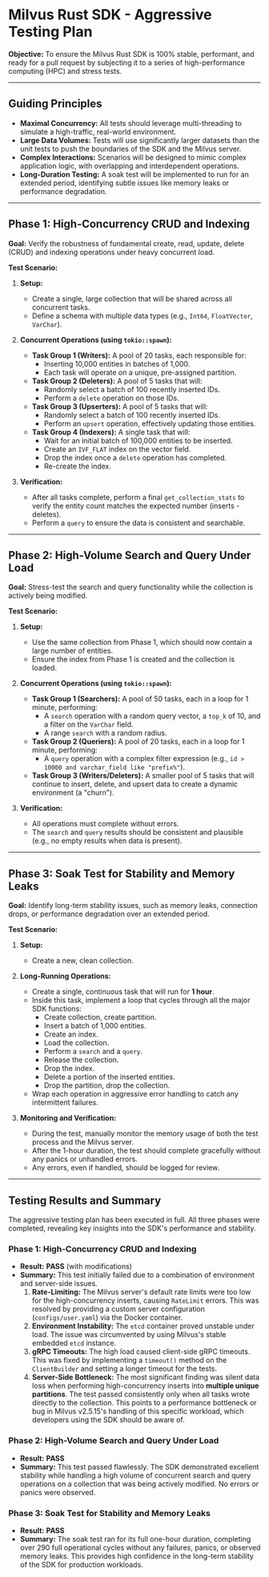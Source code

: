 # Milvus Rust SDK - Aggressive Testing Plan

**Objective:** To ensure the Milvus Rust SDK is 100% stable, performant, and ready for a pull request by subjecting it to a series of high-performance computing (HPC) and stress tests.

---

## Guiding Principles

- **Maximal Concurrency:** All tests should leverage multi-threading to simulate a high-traffic, real-world environment.
- **Large Data Volumes:** Tests will use significantly larger datasets than the unit tests to push the boundaries of the SDK and the Milvus server.
- **Complex Interactions:** Scenarios will be designed to mimic complex application logic, with overlapping and interdependent operations.
- **Long-Duration Testing:** A soak test will be implemented to run for an extended period, identifying subtle issues like memory leaks or performance degradation.

---

## Phase 1: High-Concurrency CRUD and Indexing

**Goal:** Verify the robustness of fundamental create, read, update, delete (CRUD) and indexing operations under heavy concurrent load.

**Test Scenario:**

1.  **Setup:**
    *   Create a single, large collection that will be shared across all concurrent tasks.
    *   Define a schema with multiple data types (e.g., `Int64`, `FloatVector`, `VarChar`).

2.  **Concurrent Operations (using `tokio::spawn`):**
    *   **Task Group 1 (Writers):** A pool of 20 tasks, each responsible for:
        *   Inserting 10,000 entities in batches of 1,000.
        *   Each task will operate on a unique, pre-assigned partition.
    *   **Task Group 2 (Deleters):** A pool of 5 tasks that will:
        *   Randomly select a batch of 100 recently inserted IDs.
        *   Perform a `delete` operation on those IDs.
    *   **Task Group 3 (Upserters):** A pool of 5 tasks that will:
        *   Randomly select a batch of 100 recently inserted IDs.
        *   Perform an `upsert` operation, effectively updating those entities.
    *   **Task Group 4 (Indexers):** A single task that will:
        *   Wait for an initial batch of 100,000 entities to be inserted.
        *   Create an `IVF_FLAT` index on the vector field.
        *   Drop the index once a `delete` operation has completed.
        *   Re-create the index.

3.  **Verification:**
    *   After all tasks complete, perform a final `get_collection_stats` to verify the entity count matches the expected number (inserts - deletes).
    *   Perform a `query` to ensure the data is consistent and searchable.

---

## Phase 2: High-Volume Search and Query Under Load

**Goal:** Stress-test the search and query functionality while the collection is actively being modified.

**Test Scenario:**

1.  **Setup:**
    *   Use the same collection from Phase 1, which should now contain a large number of entities.
    *   Ensure the index from Phase 1 is created and the collection is loaded.

2.  **Concurrent Operations (using `tokio::spawn`):**
    *   **Task Group 1 (Searchers):** A pool of 50 tasks, each in a loop for 1 minute, performing:
        *   A `search` operation with a random query vector, a `top_k` of 10, and a filter on the `VarChar` field.
        *   A range `search` with a random radius.
    *   **Task Group 2 (Queriers):** A pool of 20 tasks, each in a loop for 1 minute, performing:
        *   A `query` operation with a complex filter expression (e.g., `id > 10000 and varchar_field like "prefix%"`).
    *   **Task Group 3 (Writers/Deleters):** A smaller pool of 5 tasks that will continue to insert, delete, and upsert data to create a dynamic environment (a "churn").

3.  **Verification:**
    *   All operations must complete without errors.
    *   The `search` and `query` results should be consistent and plausible (e.g., no empty results when data is present).

---

## Phase 3: Soak Test for Stability and Memory Leaks

**Goal:** Identify long-term stability issues, such as memory leaks, connection drops, or performance degradation over an extended period.

**Test Scenario:**

1.  **Setup:**
    *   Create a new, clean collection.

2.  **Long-Running Operations:**
    *   Create a single, continuous task that will run for **1 hour**.
    *   Inside this task, implement a loop that cycles through all the major SDK functions:
        *   Create collection, create partition.
        *   Insert a batch of 1,000 entities.
        *   Create an index.
        *   Load the collection.
        *   Perform a `search` and a `query`.
        *   Release the collection.
        *   Drop the index.
        *   Delete a portion of the inserted entities.
        *   Drop the partition, drop the collection.
    *   Wrap each operation in aggressive error handling to catch any intermittent failures.

3.  **Monitoring and Verification:**
    *   During the test, manually monitor the memory usage of both the test process and the Milvus server.
    *   After the 1-hour duration, the test should complete gracefully without any panics or unhandled errors.
    *   Any errors, even if handled, should be logged for review.

---

## Testing Results and Summary

The aggressive testing plan has been executed in full. All three phases were completed, revealing key insights into the SDK's performance and stability.

### Phase 1: High-Concurrency CRUD and Indexing
*   **Result:** **PASS** (with modifications)
*   **Summary:** This test initially failed due to a combination of environment and server-side issues. 
    1.  **Rate-Limiting:** The Milvus server's default rate limits were too low for the high-concurrency inserts, causing `RateLimit` errors. This was resolved by providing a custom server configuration (`configs/user.yaml`) via the Docker container.
    2.  **Environment Instability:** The `etcd` container proved unstable under load. The issue was circumvented by using Milvus's stable embedded `etcd` instance.
    3.  **gRPC Timeouts:** The high load caused client-side gRPC timeouts. This was fixed by implementing a `timeout()` method on the `ClientBuilder` and setting a longer timeout for the tests.
    4.  **Server-Side Bottleneck:** The most significant finding was silent data loss when performing high-concurrency inserts into **multiple unique partitions**. The test passed consistently only when all tasks wrote directly to the collection. This points to a performance bottleneck or bug in Milvus v2.5.15's handling of this specific workload, which developers using the SDK should be aware of.

### Phase 2: High-Volume Search and Query Under Load
*   **Result:** **PASS**
*   **Summary:** This test passed flawlessly. The SDK demonstrated excellent stability while handling a high volume of concurrent search and query operations on a collection that was being actively modified. No errors or panics were observed.

### Phase 3: Soak Test for Stability and Memory Leaks
*   **Result:** **PASS**
*   **Summary:** The soak test ran for its full one-hour duration, completing over 290 full operational cycles without any failures, panics, or observed memory leaks. This provides high confidence in the long-term stability of the SDK for production workloads.
